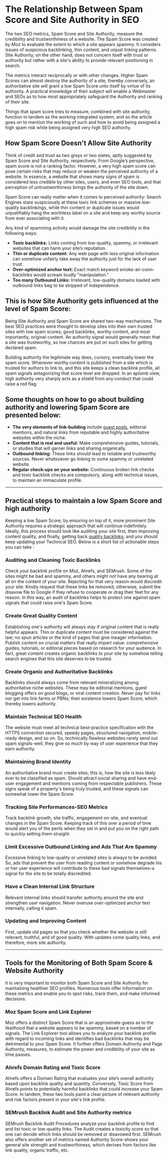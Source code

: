 # The Relationship Between Spam Score and Site Authority in SEO

The two SEO metrics, Spam Score and Site Authority, measure the credibility and trustworthiness of a website. The Spam Score was created by Moz to evaluate the extent to which a site appears spammy. It considers issues of suspicious backlinking, thin content, and unjust linking patterns. Site Authority, on the other hand, does not concern itself with trust or authority but rather with a site's ability to provide relevant positioning in search.

The metrics interact reciprocally or with other changes. Higher Spam Scores can almost destroy the authority of a site, thereby conversely, an authoritative site will grant a low Spam Score unto itself by virtue of its authority. A practical knowledge of their subject will enable a Webmaster and SEOs as to how most appropriately safeguard the Authority and ranking of their site.

Things that spam score tries to measure, combined with site authority, function in tandem as the working integrated system, and so the article goes on to mention the working of such and how to avoid being assigned a high spam risk while being assigned very high SEO authority.

## How Spam Score Doesn't Allow Site Authority

Think of credit and trust as two greys or two slates, aptly suggested by Spam Score and Site Authority, respectively. From Google’s perspective, spam score is not a ranking factor. However, a very high spam score can pose certain risks that may reduce or weaken the perceived authority of a website. In essence, a website that shows many signs of spam is considered less credible by other sites, users, and even SEO tools, and that perception of untrustworthiness brings the authority of the site down.

Spam Score can really matter when it comes to perceived authority: Search Engines stare suspiciously at these toxic link schemes or massive low-quality backlinkings, while thin content or duplicate issues would unjustifiably hang the worthless label on a site and keep any worthy source from ever associating with it.

Any kind of spamming activity would damage the site credibility in the following ways:

- **Toxic backlinks:** Links coming from low-quality, spammy, or irrelevant websites that can harm your site’s reputation.
- **Thin or duplicate content:** Any web page with less original information can somehow unfairly take away the authority just for the lack of user trust.
- **Over-optimized anchor text:** Exact match keyword smoke-air-conn-backlinks would scream loudly "manipulation."
- **Too many Outbound Links:** Irrelevant, low-quality domains loaded with outbound links beg to be stripped of independence.

## This is how Site Authority gets influenced at the level of Spam Score:

Being Site Authority and Spam Score are shared two-way mechanisms. The best SEO practices were thought to develop sites into their own trusted sites with low spam scores, good backlinks, worthy content, and most importantly, original content. An authority signal would generally mean that a site was trustworthy, so low chances are put on such sites for getting declared spam.

Building authority the legitimate way does, cursory, eventually lower the spam score. Whenever worthy content is published from a site which is trusted for authors to link to, and this site keeps a clean backlink profile, all spam signals antagonizing that score level are dropped. In an aplomb view, high authority very sharply acts as a shield from any conduct that could raise a red flag.

## Some thoughts on how to go about building authority and lowering Spam Score are presented below:

- **The very elements of link-building** include [guest posts](https://blog.oficly.com/guest-posting-for-seo-in-2025/), editorial mentions, and natural links from reputable and highly authoritative websites within the niche.
- **Content that is real and useful:** Make comprehensive guides, tutorials, or studies that will garner links and sharing organically.
- **Outbound linking:** These links should lead to reliable and trustworthy sources. Never whatsoever go linking to some spammy or unrelated website.
- **Regular check-ups on your website:** Continuous broken link checks and toxic backlink checks are compulsory, along with technical issues, to maintain an immaculate profile.

---

## Practical steps to maintain a low Spam Score and high authority

Keeping a low Spam Score; by ensuring on top of it, more prominent Site Authority requires a strategic approach that will continue indefinitely. Ideally, this process should look like auditing your site first, then improving content quality, and finally, getting back [quality backlinks](https://www.oficly.com/); and you should keep updating your Technical SEO. Below is a short list of actionable steps you can take :

### Auditing and Cleaning Toxic Backlinks

Check your backlink profile on Moz, Ahrefs, and SEMrush. Some of the sites might be bad and spammy, and others might not have any bearing at all on the content of your site. Rejecting for that very reason would discredit your site. Kindly request that these links be removed; otherwise, submit the disavow file to Google if they refuse to cooperate or drag their feet for any reason. In this way, an audit of backlinks helps to protect one against spam signals that could raise one's Spam Score.

### Create Great Quality Content

Establishing one's authority will always stay if original content that is really helpful appears. Thin or duplicate content must be considered against the law; no spun articles or the kind of pages that give meager information. Publish content on crucial matters that really impart value: comprehensive guides, tutorials, or editorial pieces based on research for your audience. In fact, great content creates organic backlinks to your site by somehow telling search engines that this site deserves to be trusted.

### Create Organic and Authoritative Backlinks

Backlinks should always come from relevant mineralizing among authoritative niche websites. These may be editorial mentions, guest blogging offers on good blogs, or viral content creation. Never pay for links nor get into link farms or PBNs; their existence lowers Spam Score, which thereby lowers authority.

### Maintain Technical SEO Health

The website must meet all technical best-practice specification with the HTTPS connection secured, speedy pages, structured navigation, mobile-ready design, and so on. So, technically flawless websites rarely send out spam signals-well, they give so much by way of user experience that they earn authority.

### Maintaining Brand Identity

An authoritative brand must create sites; this is, how the site is less likely ever to be classified as spam. Should attract social sharing and have end-user engagement and mentions coming from respectable publishers. These signs speak of a property's being truly trusted, and these signals can somewhat lower the Spam Score.

### Tracking Site Performances-SEO Metrics

Track backlink growth, site traffic, engagement on-site, and eventual changes in the Spam Score. Keeping track of this over a period of time would alert you of the perils when they set in and put you on the right path to quickly setting them straight.

### Limit Excessive Outbound Linking and Ads That Are Spammy

Excessive linking to low-quality or unrelated sites is always to be avoided. So, ads that prevent the user from reading content or somehow degrade his or her user experience will contribute to these bad signals themselves-a signal for the site to be totally discredited.

### Have a Clean Internal Link Structure

Relevant internal links should transfer authority around the site and strengthen user navigation. Never overuse over-optimized anchor text internally, calling it spam.

### Updating and Improving Content

First, update old pages so that you check whether the website is still relevant, truthful, and of good quality. With updates come quality links, and therefore, more site authority.

---

## Tools for the Monitoring of Both Spam Score & Website Authority

It is very important to monitor both Spam Score and Site Authority for maintaining healthier SEO profiles. Numerous tools offer information on these metrics and enable you to spot risks, track them, and make informed decisions.

### Moz Spam Score and Link Explorer

Moz offers a distinct Spam Score that is an approximate guess as to the likelihood that a website appears to be spammy, based on a number of signals. The Link Explorer tool allows you to analyze your backlink profile with regard to incoming links and identifies bad backlinks that may be detrimental to your Spam Score. It further offers Domain Authority and Page Authority, measures, to estimate the power and credibility of your site as time passes.

### Ahrefs Domain Rating and Toxic Score

Ahrefs offers a Domain Rating that evaluates your site’s overall authority based upon backlink quality and quantity. Conversely, Toxic Score from Ahrefs points to potentially harmful backlinks that could increase your Spam Score. In tandem, these two tools paint a clear picture of relevant authority and risk factors present in your site's link profile.

### SEMrush Backlink Audit and Site Authority metrics

SEMrush Backlink Audit Procedures analyze your backlink profile to find and list toxic or low-quality links. The Audit creates a toxicity score so that one can decide which links should be removed or disavowed first. SEMrush also offers another set of metrics named Authority Score-shows your general site strength and trustworthiness, which derives from factors like link quality, organic traffic, etc.
